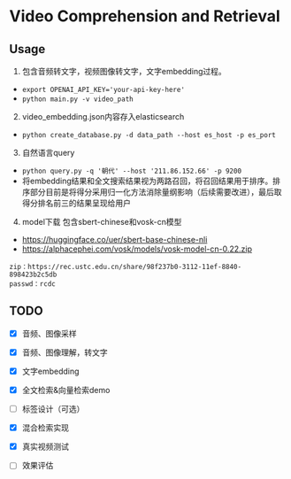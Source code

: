 # Video Comprehension and Retrieval

## Usage
1. 包含音频转文字，视频图像转文字，文字embedding过程。

- `export OPENAI_API_KEY='your-api-key-here'`
- `python main.py -v video_path`

2. video_embedding.json内容存入elasticsearch
- `python create_database.py -d data_path --host es_host -p es_port`

3. 自然语言query
- `python query.py -q '朝代' --host '211.86.152.66' -p 9200`
- 将embedding结果和全文搜索结果视为两路召回，将召回结果用于排序。排序部分目前是将得分采用归一化方法消除量纲影响（后续需要改进），最后取得分排名前三的结果呈现给用户

4. model下载
包含sbert-chinese和vosk-cn模型
- https://huggingface.co/uer/sbert-base-chinese-nli
- https://alphacephei.com/vosk/models/vosk-model-cn-0.22.zip
``` 
zip：https://rec.ustc.edu.cn/share/98f237b0-3112-11ef-8840-898423b2c5db
passwd：rcdc
```

## TODO

- [x] 音频、图像采样
- [x] 音频、图像理解，转文字
- [x] 文字embedding
- [x] 全文检索&向量检索demo
- [ ] 标签设计（可选）
- [x] 混合检索实现
- [x] 真实视频测试
- [ ] 效果评估



